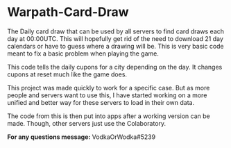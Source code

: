 # Warpath-Card-Draw
The Daily card draw that can be used by all servers to find card draws each day at 00:00UTC. This will hopefully get rid of the need to download 21 day calendars or have to guess where a drawing will be. This is very basic code meant to fix a basic problem when playing the game. 


This code tells the daily cupons for a city depending on the day. It changes cupons at reset much like the game does. 

This project was made quickly to work for a specific case. But as more people and servers want to use this, I have started working on a more unified and better way for these servers to load in their own data. 

The code from this is then put into apps after a working version can be made. Though, other servers just use the Colaboratory. 

__For any questions message:__ VodkaOrWodka#5239

